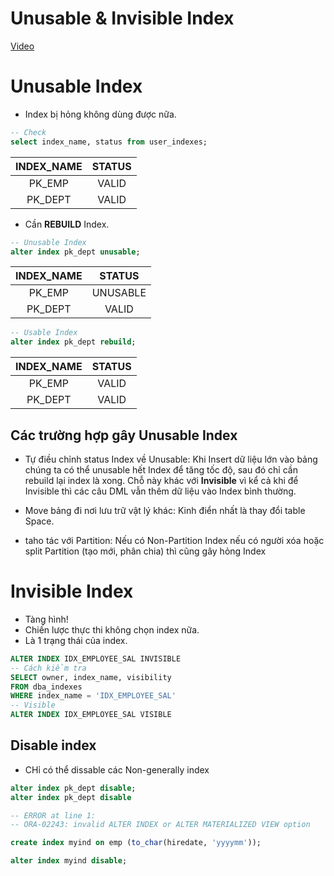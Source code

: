 # Unusable & Invisible Index

[Video](https://wecommit.com.vn/courses/chuong-trinh-dao-tao-toi-uu-co-so-du-lieu-cao-cap/lesson/sai-lam-06/)

# Unusable Index

- Index bị hỏng không dùng được nữa.

``` SQL
-- Check
select index_name, status from user_indexes;
```

| INDEX_NAME  | STATUS  |
|:-----------:|:-------:|
| PK_EMP      | VALID   |
| PK_DEPT     | VALID   |

- Cần **REBUILD** Index.

``` SQL
-- Unusable Index
alter index pk_dept unusable;
```

| INDEX_NAME  | STATUS   |
|:-----------:|:--------:|
| PK_EMP      | UNUSABLE |
| PK_DEPT     | VALID    |

``` SQL
-- Usable Index
alter index pk_dept rebuild;
```

| INDEX_NAME  | STATUS  |
|:-----------:|:-------:|
| PK_EMP      | VALID   |
| PK_DEPT     | VALID   |

## Các trường hợp gây Unusable Index

- Tự điều chỉnh status Index về Unusable: Khi Insert dữ liệu lớn vào bảng chúng ta có thể unusable hết Index để tăng tốc độ, sau đó chỉ cần rebuild lại index là xong. Chỗ này khác với **Invisible** vì kể cả khi để Invisible thì các câu DML vẫn thêm dữ liệu vào Index bình thường.

- Move bảng đi nơi lưu trữ vật lý khác: Kinh điển nhất là thay đổi table Space.
- taho tác với Partition: Nếu có Non-Partition Index nếu có người xóa hoặc split Partition (tạo mới, phân chia) thì cũng gây hỏng Index

# Invisible Index

- Tàng hình!
- Chiến lược thực thi không chọn index nữa.
- Là 1 trạng thái của index.

``` SQL
ALTER INDEX IDX_EMPLOYEE_SAL INVISIBLE
-- Cách kiểm tra
SELECT owner, index_name, visibility 
FROM dba_indexes 
WHERE index_name = 'IDX_EMPLOYEE_SAL'
-- Visible
ALTER INDEX IDX_EMPLOYEE_SAL VISIBLE
```

## Disable index

- CHỉ có thể dissable các Non-generally index

``` SQL
alter index pk_dept disable;
alter index pk_dept disable

-- ERROR at line 1:
-- ORA-02243: invalid ALTER INDEX or ALTER MATERIALIZED VIEW option

create index myind on emp (to_char(hiredate, 'yyyymm'));

alter index myind disable;
```
